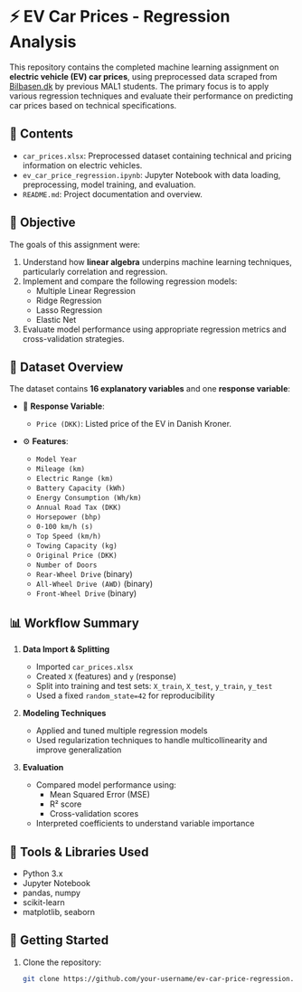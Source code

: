 # ⚡ EV Car Prices - Regression Analysis

This repository contains the completed machine learning assignment on **electric vehicle (EV) car prices**, using preprocessed data scraped from [Bilbasen.dk](https://www.bilbasen.dk/) by previous MAL1 students. The primary focus is to apply various regression techniques and evaluate their performance on predicting car prices based on technical specifications.

## 📁 Contents

- `car_prices.xlsx`: Preprocessed dataset containing technical and pricing information on electric vehicles.
- `ev_car_price_regression.ipynb`: Jupyter Notebook with data loading, preprocessing, model training, and evaluation.
- `README.md`: Project documentation and overview.

## 🎯 Objective

The goals of this assignment were:

1. Understand how **linear algebra** underpins machine learning techniques, particularly correlation and regression.
2. Implement and compare the following regression models:
   - Multiple Linear Regression
   - Ridge Regression
   - Lasso Regression
   - Elastic Net
3. Evaluate model performance using appropriate regression metrics and cross-validation strategies.

## 🧾 Dataset Overview

The dataset contains **16 explanatory variables** and one **response variable**:

- 📌 **Response Variable**:
  - `Price (DKK)`: Listed price of the EV in Danish Kroner.

- ⚙️ **Features**:
  - `Model Year`
  - `Mileage (km)`
  - `Electric Range (km)`
  - `Battery Capacity (kWh)`
  - `Energy Consumption (Wh/km)`
  - `Annual Road Tax (DKK)`
  - `Horsepower (bhp)`
  - `0-100 km/h (s)`
  - `Top Speed (km/h)`
  - `Towing Capacity (kg)`
  - `Original Price (DKK)`
  - `Number of Doors`
  - `Rear-Wheel Drive` (binary)
  - `All-Wheel Drive (AWD)` (binary)
  - `Front-Wheel Drive` (binary)

## 📊 Workflow Summary

1. **Data Import & Splitting**
   - Imported `car_prices.xlsx`
   - Created `X` (features) and `y` (response)
   - Split into training and test sets: `X_train`, `X_test`, `y_train`, `y_test`
   - Used a fixed `random_state=42` for reproducibility

2. **Modeling Techniques**
   - Applied and tuned multiple regression models
   - Used regularization techniques to handle multicollinearity and improve generalization

3. **Evaluation**
   - Compared model performance using:
     - Mean Squared Error (MSE)
     - R² score
     - Cross-validation scores
   - Interpreted coefficients to understand variable importance

## 🧪 Tools & Libraries Used

- Python 3.x
- Jupyter Notebook
- pandas, numpy
- scikit-learn
- matplotlib, seaborn

## 🚀 Getting Started

1. Clone the repository:
   ```bash
   git clone https://github.com/your-username/ev-car-price-regression.git
